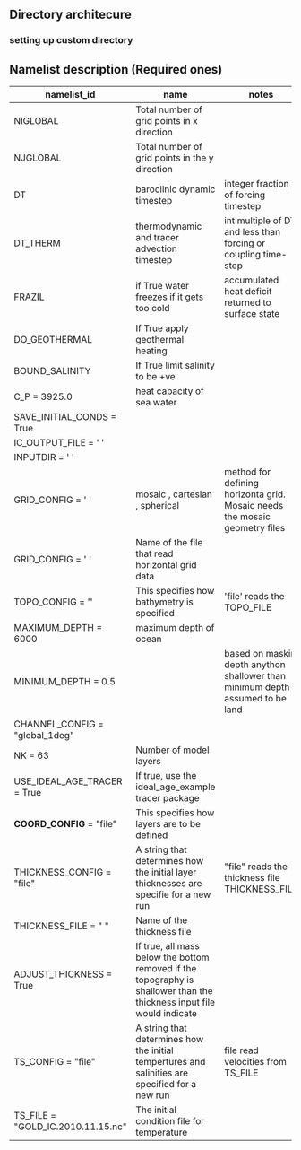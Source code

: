 ## Directory architecure


### setting up custom directory 

## Namelist description (Required ones)

|namelist_id | name | notes | 
| ----- | -----| -----|
| NIGLOBAL | Total number of grid points in x direction|
| NJGLOBAL | Total number of grid points in the y direction | |
DT | baroclinic dynamic timestep | integer fraction of forcing timestep |
DT_THERM | thermodynamic and tracer advection timestep | int multiple of DT and less than forcing or coupling time-step|
FRAZIL | if True water freezes if it gets too cold | accumulated heat deficit returned to surface state |
DO_GEOTHERMAL | If True apply geothermal heating | |
BOUND_SALINITY | If True limit salinity to be +ve | |
C_P = 3925.0 | heat capacity of sea water | |
SAVE_INITIAL_CONDS = True | | |
IC_OUTPUT_FILE = ' ' | | |
INPUTDIR = ' ' | 
GRID_CONFIG = ' ' | mosaic , cartesian , spherical | method for defining horizonta grid. Mosaic needs the mosaic geometry files |
|GRID_CONFIG = ' '| Name of the file that read horizontal grid data |
|TOPO_CONFIG = ''| This specifies how bathymetry is specified | 'file' reads the TOPO_FILE |
MAXIMUM_DEPTH = 6000 | maximum depth of ocean | |
MINIMUM_DEPTH = 0.5 |  | based on maskin depth anython shallower than minimum depth assumed to be land |
CHANNEL_CONFIG = "global_1deg" | | |
NK = 63 | Number of model layers | 
USE_IDEAL_AGE_TRACER = True |If true, use the ideal_age_example tracer package | 
**COORD_CONFIG** = "file" | This specifies how layers are to be defined |
THICKNESS_CONFIG = "file" | A string that determines how the initial layer thicknesses are specifie for a new run | "file" reads the thickness file THICKNESS_FILE
THICKNESS_FILE = " " | Name of the thickness file | 
ADJUST_THICKNESS = True |If true, all mass below the bottom removed if the topography is shallower than the thickness input file would indicate | 
TS_CONFIG = "file" | A string that determines how the initial tempertures and salinities are specified for a new run | file read velocities from TS_FILE
TS_FILE = "GOLD_IC.2010.11.15.nc" | The initial condition file for temperature | 
